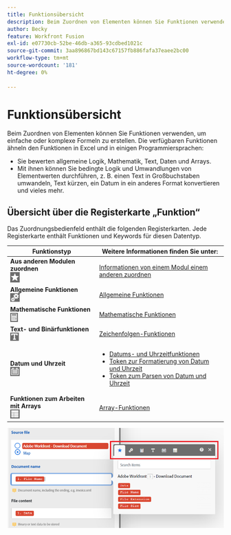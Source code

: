 ```yaml
---
title: Funktionsübersicht
description: Beim Zuordnen von Elementen können Sie Funktionen verwenden, um einfache oder komplexe Formeln zu erstellen.
author: Becky
feature: Workfront Fusion
exl-id: e07730cb-52be-46db-a365-93cdbed1021c
source-git-commit: 3aa896867bd143c67157fb886fafa37eaee2bc00
workflow-type: tm+mt
source-wordcount: '181'
ht-degree: 0%

---
```


# Funktionsübersicht

Beim Zuordnen von Elementen können Sie Funktionen verwenden, um einfache oder komplexe Formeln zu erstellen. Die verfügbaren Funktionen ähneln den Funktionen in Excel und in einigen Programmiersprachen:

* Sie bewerten allgemeine Logik, Mathematik, Text, Daten und Arrays.
* Mit ihnen können Sie bedingte Logik und Umwandlungen von Elementwerten durchführen, z. B. einen Text in Großbuchstaben umwandeln, Text kürzen, ein Datum in ein anderes Format konvertieren und vieles mehr.

## Übersicht über die Registerkarte „Funktion“

Das Zuordnungsbedienfeld enthält die folgenden Registerkarten. Jede Registerkarte enthält Funktionen und Keywords für diesen Datentyp.

| Funktionstyp | Weitere Informationen finden Sie unter: |
|---|---|
| **Aus anderen Modulen zuordnen**<br>![ Aus anderen Modulen zuordnen](assets/toolbar-icon-functions-you-map-from-other-modules.png) | [Informationen von einem Modul einem anderen zuordnen](/help/workfront-fusion/create-scenarios/map-data/map-data-from-one-to-another.md) |
| **Allgemeine Funktionen**<br>![ Allgemeine Funktionen](assets/toolbar-icon-general-function.png) | [Allgemeine Funktionen](/help/workfront-fusion/references/mapping-panel/functions/general-functions.md) |
| **Mathematische Funktionen**<br>![ Mathematische Funktionen](assets/toolbar-icon-math-functions.png) | [Mathematische Funktionen](/help/workfront-fusion/references/mapping-panel/functions/math-functions.md) |
| **Text- und Binärfunktionen**<br>![ Zeichenfolgen-Funktionen](assets/toolbar-icon-text&binary-functions.png) | [Zeichenfolgen-Funktionen](/help/workfront-fusion/references/mapping-panel/functions/string-functions.md) |
| **Datum und Uhrzeit** <br> ![Datums- und Uhrzeitfunktionen](assets/toolbar-icon-date&time-functions.png) | <ul><li>[Datums- und Uhrzeitfunktionen](/help/workfront-fusion/references/mapping-panel/functions/date-and-time-functions.md)</li><li>[Token zur Formatierung von Datum und Uhrzeit](/help/workfront-fusion/references/mapping-panel/functions/tokens-for-date-and-time-formatting.md)</li><li> [Token zum Parsen von Datum und Uhrzeit](/help/workfront-fusion/references/mapping-panel/functions/tokens-for-date-and-time-parsing.md)</li></ul> |
| **Funktionen zum Arbeiten mit Arrays**<br> ![Array-Funktionen](assets/toolbar-icon-functions-for-arrays.png) | [Array-Funktionen](/help/workfront-fusion/references/mapping-panel/functions/array-functions.md) |

![Funktionsleiste](assets/functions-toolbar-350x189.png)
